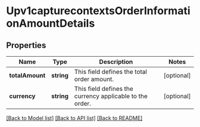 # Upv1capturecontextsOrderInformationAmountDetails

## Properties
Name | Type | Description | Notes
------------ | ------------- | ------------- | -------------
**totalAmount** | **string** | This field defines the total order amount. | [optional] 
**currency** | **string** | This field defines the currency applicable to the order. | [optional] 

[[Back to Model list]](../README.md#documentation-for-models) [[Back to API list]](../README.md#documentation-for-api-endpoints) [[Back to README]](../README.md)


